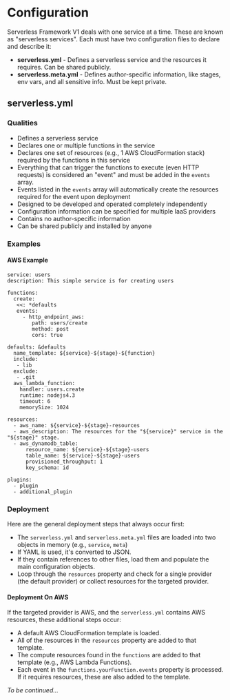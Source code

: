 # Configuration

Serverless Framework V1 deals with one service at a time.  These are known as "serverless services".  Each must have two configuration files to declare and describe it:

* **serverless.yml** - Defines a serverless service and the resources it requires.  Can be shared publicly.
* **serverless.meta.yml** - Defines author-specific information, like stages, env vars, and all sensitive info.  Must be kept private.

## serverless.yml

### Qualities

* Defines a serverless service
* Declares one or multiple functions in the service
* Declares one set of resources (e.g., 1 AWS CloudFormation stack) required by the functions in this service
* Everything that can trigger the functions to execute (even HTTP requests) is considered an "event" and must be added in the `events` array.
* Events listed in the `events` array will automatically create the resources required for the event upon deployment
* Designed to be developed and operated completely independently
* Configuration information can be specified for multiple IaaS providers
* Contains no author-specific information
* Can be shared publicly and installed by anyone

### Examples

#### AWS Example

```
service: users
description: This simple service is for creating users

functions:
  create:
   <<: *defaults
   events:
     - http_endpoint_aws:
        path: users/create
        method: post
        cors: true

defaults: &defaults
  name_template: ${service}-${stage}-${function}
  include:
   - lib
  exclude:
   - .git
  aws_lambda_function:
    handler: users.create
    runtime: nodejs4.3
    timeout: 6
    memorySize: 1024

resources:
  - aws_name: ${service}-${stage}-resources
  - aws_description: The resources for the "${service}" service in the "${stage}" stage.
  - aws_dynamodb_table:
      resource_name: ${service}-${stage}-users
      table_name: ${service}-${stage}-users
      provisioned_throughput: 1
      key_schema: id

plugins:
  - plugin
  - additional_plugin
```

### Deployment

Here are the general deployment steps that always occur first:

* The `serverless.yml` and `serverless.meta.yml` files are loaded into two objects in memory (e.g., `service`, `meta`)
* If YAML is used, it's converted to JSON.
* If they contain references to other files, load them and populate the main configuration objects.
* Loop through the `resources` property and check for a single provider (the default provider) or collect resources for the targeted provider.

#### Deployment On AWS

If the targeted provider is AWS, and the `serverless.yml` contains AWS resources, these additional steps occur:

* A default AWS CloudFormation template is loaded.
* All of the resources in the `resources` property are added to that template.
* The compute resources found in the `functions` are added to that template (e.g., AWS Lambda Functions).
* Each event in the `functions.yourFunction.events` property is processed.  If it requires resources, these are also added to the template.

*To be continued...*


